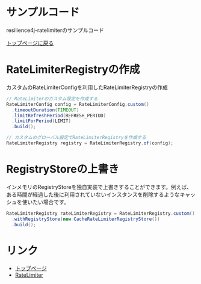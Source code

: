 サンプルコード
============
resilience4j-ratelimiterのサンプルコード

[トップページに戻る](../index.md)

# RateLimiterRegistryの作成
カスタムのRateLimiterConfigを利用したRateLimiterRegistryの作成

```java
// RateLimiterのカスタム設定を作成する
RateLimiterConfig config = RateLimiterConfig.custom()
  .timeoutDuration(TIMEOUT)
  .limitRefreshPeriod(REFRESH_PERIOD)
  .limitForPeriod(LIMIT)
  .build();

// カスタムのグローバル設定でRateLimiterRegistryを作成する
RateLimiterRegistry registry = RateLimiterRegistry.of(config);
```

# RegistryStoreの上書き
インメモリのRegistryStoreを独自実装で上書きすることができます。例えば、ある時間が経過した後に利用されていないインスタンスを削除するようなキャッシュを使いたい場合です。

```java
RateLimiterRegistry rateLimiterRegistry = RateLimiterRegistry.custom()
  .withRegistryStore(new CacheRateLimiterRegistryStore())
  .build();
```

# リンク
- [トップページ](../index.md)
- [RateLimiter](ratelimiter.md)
